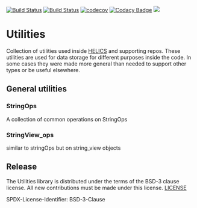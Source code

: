[![Build Status](https://travis-ci.com/GMLC-TDC/utilities.svg?branch=master)](https://travis-ci.com/GMLC-TDC/utilities)
[![Build Status](https://dev.azure.com/phlptp/utilities/_apis/build/status/GMLC-TDC.utilities?branchName=master)](https://dev.azure.com/phlptp/utilities/_build/latest?definitionId=2&branchName=master)
[![codecov](https://codecov.io/gh/GMLC-TDC/utilities/branch/master/graph/badge.svg)](https://codecov.io/gh/GMLC-TDC/utilities)
[![Codacy Badge](https://api.codacy.com/project/badge/Grade/357c0c3dfea243079af3e3a8faedea57)](https://www.codacy.com/app/GMLC-TDC/utilities?utm_source=github.com&amp;utm_medium=referral&amp;utm_content=GMLC-TDC/utilities&amp;utm_campaign=Badge_Grade)
[![](https://img.shields.io/badge/License-BSD-blue.svg)](https://github.com/GMLC-TDC/utilities/blob/master/LICENSE)

# Utilities
Collection of utilities used inside [HELICS](https://github.com/GMLC-TDC/HELICS) and supporting repos.  These utilities are used for data storage for different purposes inside the code.  In some cases they were made more general than needed to support other types or be useful elsewhere.

## General utilities

### StringOps

A collection of common operations on StringOps

### StringView_ops

similar to stringOps but on string_view objects

## Release
The Utilities library is distributed under the terms of the BSD-3 clause license. All new
contributions must be made under this license. [LICENSE](LICENSE)

SPDX-License-Identifier: BSD-3-Clause
